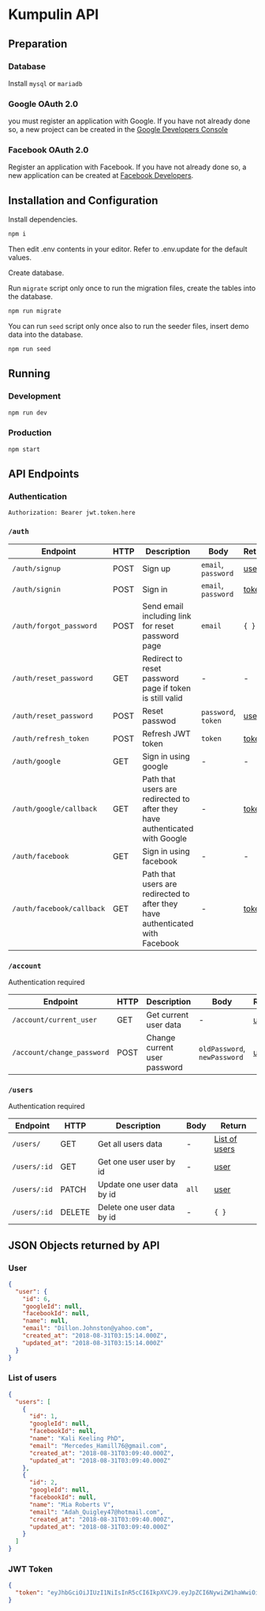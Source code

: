 # Kumpulin API
## Preparation
### Database
Install `mysql` or `mariadb`

### Google OAuth 2.0
you must register an application with Google. If you have not already done so, a new project can be created in the [Google Developers Console](https://console.developers.google.com/)

### Facebook OAuth 2.0
Register an application with Facebook. If you have not already done so, a new application can be created at [Facebook Developers](https://developers.facebook.com/).

## Installation and Configuration
Install dependencies.
```sh
npm i
```

Then edit .env contents in your editor. Refer to .env.update for the default values.

Create database.

Run `migrate` script only once to run the migration files, create the tables into the database.
```sh
npm run migrate
```

You can run `seed` script only once also to run the seeder files, insert demo data into the database.
```sh
npm run seed
```

## Running
### Development
```sh
npm run dev
```

### Production
```sh
npm start
```

## API Endpoints
### Authentication
`Authorization: Bearer jwt.token.here`

### `/auth`
| Endpoint | HTTP | Description | Body | Return |
|---|---|---|---|---|
| `/auth/signup` | POST | Sign up | `email`, `password` | [user](#user) |
| `/auth/signin` | POST | Sign in | `email`, `password` | [token](#jwt-token) |
| `/auth/forgot_password` | POST | Send email including link for reset password page | `email` | `{ }` |
| `/auth/reset_password` | GET | Redirect to reset password page if token is still valid | - | - |
| `/auth/reset_password` | POST | Reset passwod | `password`, `token` | [user](#user) |
| `/auth/refresh_token` | POST | Refresh JWT token | `token` | [token](#jwt-token) |
| `/auth/google` | GET | Sign in using google | - | - |
| `/auth/google/callback` | GET | Path that users are redirected to after they have authenticated with Google | - | [token](#jwt-token) |
| `/auth/facebook` | GET | Sign in using facebook | - | - |
| `/auth/facebook/callback` | GET | Path that users are redirected to after they have authenticated with Facebook | - | [token](#jwt-token) |

### `/account`
Authentication required

| Endpoint | HTTP | Description | Body | Return |
|---|---|---|---|---|
| `/account/current_user` | GET | Get current user data | - | [user](#user) |
| `/account/change_password` | POST | Change current user password | `oldPassword`, `newPassword` | [user](#user) |

### `/users`
Authentication required

| Endpoint | HTTP | Description | Body | Return |
|---|---|---|---|---|
| `/users/` | GET | Get all users data | - | [List of users](#users) |
| `/users/:id` | GET | Get one user user by id | - | [user](#user) |
| `/users/:id` | PATCH | Update one user data by id | `all` | [user](#user) |
| `/users/:id` | DELETE | Delete one user data by id | - | `{ }` |

## JSON Objects returned by API
### User
```JSON
{
  "user": {
    "id": 6,
    "googleId": null,
    "facebookId": null,
    "name": null,
    "email": "Dillon.Johnston@yahoo.com",
    "created_at": "2018-08-31T03:15:14.000Z",
    "updated_at": "2018-08-31T03:15:14.000Z"
  }
}
```

### List of users
```JSON
{
  "users": [
    {
      "id": 1,
      "googleId": null,
      "facebookId": null,
      "name": "Kali Keeling PhD",
      "email": "Mercedes_Hamill76@gmail.com",
      "created_at": "2018-08-31T03:09:40.000Z",
      "updated_at": "2018-08-31T03:09:40.000Z"
    },
    {
      "id": 2,
      "googleId": null,
      "facebookId": null,
      "name": "Mia Roberts V",
      "email": "Adah_Quigley47@hotmail.com",
      "created_at": "2018-08-31T03:09:40.000Z",
      "updated_at": "2018-08-31T03:09:40.000Z"
    }
  ]
}
```

### JWT Token
```JSON
{
  "token": "eyJhbGciOiJIUzI1NiIsInR5cCI6IkpXVCJ9.eyJpZCI6NywiZW1haWwiOiJnaWJyYW5raHJpc25hcHV0cmFAZ21haWwuY29tIiwiaWF0IjoxNTM1Njg4MDA2LCJleHAiOjE1MzYyOTI4MDZ9.jwVZHCsGKb6pLlYR--qJlLAlo8zSdK9H7Nc5tlreTXc"
}
```
